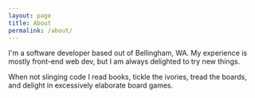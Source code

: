 ```yaml
---
layout: page
title: About
permalink: /about/
---
```


I'm a software developer based out of Bellingham, WA. My experience is mostly front-end web dev,
but I am always delighted to try new things.

When not slinging code I read books, tickle the ivories, tread the boards, and delight in
excessively elaborate board games.
